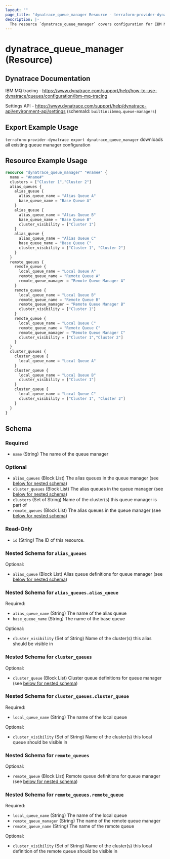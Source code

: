 ```yaml
---
layout: ""
page_title: "dynatrace_queue_manager Resource - terraform-provider-dynatrace"
description: |-
  The resource `dynatrace_queue_manager` covers configuration for IBM MQ Queue Managers
---
```


# dynatrace_queue_manager (Resource)

## Dynatrace Documentation

IBM MQ tracing - https://www.dynatrace.com/support/help/how-to-use-dynatrace/queues/configuration/ibm-mq-tracing

Settings API - https://www.dynatrace.com/support/help/dynatrace-api/environment-api/settings (schemaId: `builtin:ibmmq.queue-managers`)

## Export Example Usage

`terraform-provider-dynatrace export dynatrace_queue_manager` downloads all existing queue manager configuration

## Resource Example Usage

```terraform
resource "dynatrace_queue_manager" "#name#" {
  name = "#name#"
  clusters = ["Cluster 1","Cluster 2"]
  alias_queues {
    alias_queue {
      alias_queue_name = "Alias Queue A"
      base_queue_name = "Base Queue A"
    }
    alias_queue {
      alias_queue_name = "Alias Queue B"
      base_queue_name = "Base Queue B"
      cluster_visibility = ["Cluster 1"]  
    }
    alias_queue {
      alias_queue_name = "Alias Queue C"
      base_queue_name = "Base Queue C"
      cluster_visibility = ["Cluster 1", "Cluster 2"]  
    }
  }
  remote_queues {
    remote_queue {
      local_queue_name = "Local Queue A"
      remote_queue_name = "Remote Queue A"
      remote_queue_manager = "Remote Queue Manager A"
    }
    remote_queue {
      local_queue_name = "Local Queue B"
      remote_queue_name = "Remote Queue B"
      remote_queue_manager = "Remote Queue Manager B"
      cluster_visibility = ["Cluster 1"]    
    }
    remote_queue {
      local_queue_name = "Local Queue C"
      remote_queue_name = "Remote Queue C"
      remote_queue_manager = "Remote Queue Manager C"
      cluster_visibility = ["Cluster 1","Cluster 2"]    
    }
  }
  cluster_queues {
    cluster_queue {
      local_queue_name = "Local Queue A"
    }
    cluster_queue {
      local_queue_name = "Local Queue B"
      cluster_visibility = ["Cluster 1"]    
    }
    cluster_queue {
      local_queue_name = "Local Queue C"
      cluster_visibility = ["Cluster 1", "Cluster 2"]    
    }
  }
}
```

<!-- schema generated by tfplugindocs -->
## Schema

### Required

- `name` (String) The name of the queue manager

### Optional

- `alias_queues` (Block List) The alias queues in the queue manager (see [below for nested schema](#nestedblock--alias_queues))
- `cluster_queues` (Block List) The alias queues in the queue manager (see [below for nested schema](#nestedblock--cluster_queues))
- `clusters` (Set of String) Name of the cluster(s) this queue manager is part of
- `remote_queues` (Block List) The alias queues in the queue manager (see [below for nested schema](#nestedblock--remote_queues))

### Read-Only

- `id` (String) The ID of this resource.

<a id="nestedblock--alias_queues"></a>
### Nested Schema for `alias_queues`

Optional:

- `alias_queue` (Block List) Alias queue definitions for queue manager (see [below for nested schema](#nestedblock--alias_queues--alias_queue))

<a id="nestedblock--alias_queues--alias_queue"></a>
### Nested Schema for `alias_queues.alias_queue`

Required:

- `alias_queue_name` (String) The name of the alias queue
- `base_queue_name` (String) The name of the base queue

Optional:

- `cluster_visibility` (Set of String) Name of the cluster(s) this alias should be visible in



<a id="nestedblock--cluster_queues"></a>
### Nested Schema for `cluster_queues`

Optional:

- `cluster_queue` (Block List) Cluster queue definitions for queue manager (see [below for nested schema](#nestedblock--cluster_queues--cluster_queue))

<a id="nestedblock--cluster_queues--cluster_queue"></a>
### Nested Schema for `cluster_queues.cluster_queue`

Required:

- `local_queue_name` (String) The name of the local queue

Optional:

- `cluster_visibility` (Set of String) Name of the cluster(s) this local queue should be visible in



<a id="nestedblock--remote_queues"></a>
### Nested Schema for `remote_queues`

Optional:

- `remote_queue` (Block List) Remote queue definitions for queue manager (see [below for nested schema](#nestedblock--remote_queues--remote_queue))

<a id="nestedblock--remote_queues--remote_queue"></a>
### Nested Schema for `remote_queues.remote_queue`

Required:

- `local_queue_name` (String) The name of the local queue
- `remote_queue_manager` (String) The name of the remote queue manager
- `remote_queue_name` (String) The name of the remote queue

Optional:

- `cluster_visibility` (Set of String) Name of the cluster(s) this local definition of the remote queue should be visible in
